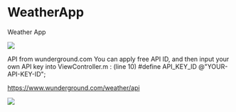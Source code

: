 # WeatherApp
Weather App

![](https://s3-us-west-2.amazonaws.com/yuanjiexie/spring2016/iOS/WeatherApp/weatherIcon-180.png)

API from wunderground.com
You can apply free API ID, and then input your own API key into ViewController.m : (line 10)
#define API_KEY_ID @"YOUR-API-KEY-ID";


https://www.wunderground.com/weather/api

![](https://s3-us-west-2.amazonaws.com/yuanjiexie/spring2016/iOS/WeatherApp/WeatherAppBleu.gif)


